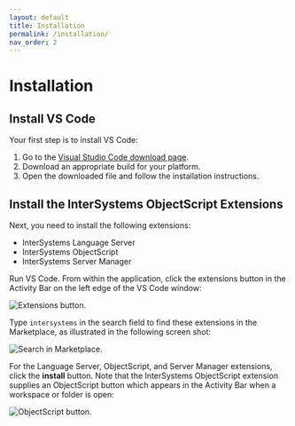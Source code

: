```yaml
---
layout: default
title: Installation
permalink: /installation/
nav_order: 2
---
```

# Installation

## Install VS Code

Your first step is to install VS Code: 

1. Go to the [Visual Studio Code download page](https://code.visualstudio.com/).
2. Download an appropriate build for your platform.
3. Open the downloaded file and follow the installation instructions.

## Install the InterSystems ObjectScript Extensions

Next, you need to install the following extensions:

- InterSystems Language Server
- InterSystems ObjectScript
- InterSystems Server Manager

Run VS Code. From within the application, click the extensions button in the Activity Bar on the left edge of the VS Code window:

![Extensions button.](../assets/images/extensions.png "extensions button")

Type `intersystems` in the search field to find these extensions in the Marketplace, as illustrated in the following screen shot:

![Search in Marketplace.](../assets/images/marketplace.png "search in marketplace")

For the Language Server, ObjectScript, and Server Manager extensions, click the **install** button. Note that the InterSystems ObjectScript extension supplies an ObjectScript button which appears in the Activity Bar when a workspace or folder is open:

![ObjectScript button.](../assets/images/objectscript.png "objectscript button")
